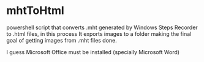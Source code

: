# mhtToHtml
powershell script that converts .mht generated by Windows Steps Recorder to .html files, in this process It exports images to a folder making the final goal of getting images from .mht files done.

I guess Microsoft Office must be installed (specially Microsoft Word)
